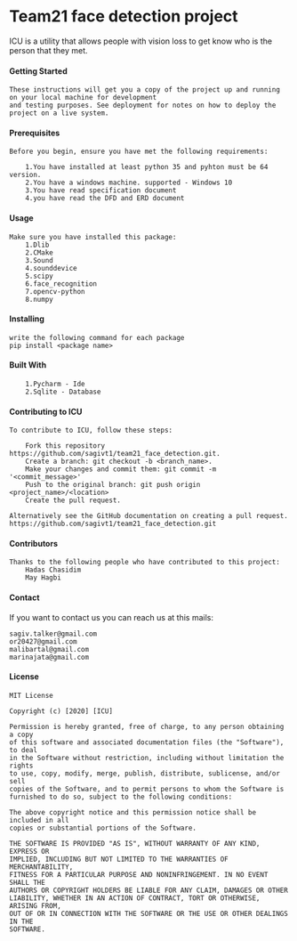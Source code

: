 # Team21 face detection project

ICU is a utility that allows people with vision loss to get know who is the person that they met.

#### **Getting Started**
~~~
These instructions will get you a copy of the project up and running on your local machine for development 
and testing purposes. See deployment for notes on how to deploy the project on a live system.
~~~
#### **Prerequisites**
~~~
Before you begin, ensure you have met the following requirements:

    1.You have installed at least python 35 and pyhton must be 64 version.
    2.You have a windows machine. supported - Windows 10
    3.You have read specification document
    4.you have read the DFD and ERD document
~~~
#### **Usage**
~~~
Make sure you have installed this package:
    1.Dlib
    2.CMake
    3.Sound
    4.sounddevice
    5.scipy
    6.face_recognition
    7.opencv-python
    8.numpy
~~~
#### **Installing** 
~~~
write the following command for each package
pip install <package name>
~~~
#### **Built With**
~~~
    1.Pycharm - Ide
    2.Sqlite - Database
~~~
#### **Contributing to ICU**
~~~~
To contribute to ICU, follow these steps:

    Fork this repository https://github.com/sagivt1/team21_face_detection.git.
    Create a branch: git checkout -b <branch_name>.
    Make your changes and commit them: git commit -m '<commit_message>'
    Push to the original branch: git push origin <project_name>/<location>
    Create the pull request.

Alternatively see the GitHub documentation on creating a pull request.
https://github.com/sagivt1/team21_face_detection.git
~~~~

#### **Contributors**
~~~~
Thanks to the following people who have contributed to this project:
    Hadas Chasidim
    May Hagbi
~~~~

#### **Contact**

If you want to contact us you can reach us at this mails: 
~~~~
sagiv.talker@gmail.com
or20427@gmail.com
malibartal@gmail.com
marinajata@gmail.com
~~~~
#### **License**
~~~~
MIT License

Copyright (c) [2020] [ICU]

Permission is hereby granted, free of charge, to any person obtaining a copy
of this software and associated documentation files (the "Software"), to deal
in the Software without restriction, including without limitation the rights
to use, copy, modify, merge, publish, distribute, sublicense, and/or sell
copies of the Software, and to permit persons to whom the Software is
furnished to do so, subject to the following conditions:

The above copyright notice and this permission notice shall be included in all
copies or substantial portions of the Software.

THE SOFTWARE IS PROVIDED "AS IS", WITHOUT WARRANTY OF ANY KIND, EXPRESS OR
IMPLIED, INCLUDING BUT NOT LIMITED TO THE WARRANTIES OF MERCHANTABILITY,
FITNESS FOR A PARTICULAR PURPOSE AND NONINFRINGEMENT. IN NO EVENT SHALL THE
AUTHORS OR COPYRIGHT HOLDERS BE LIABLE FOR ANY CLAIM, DAMAGES OR OTHER
LIABILITY, WHETHER IN AN ACTION OF CONTRACT, TORT OR OTHERWISE, ARISING FROM,
OUT OF OR IN CONNECTION WITH THE SOFTWARE OR THE USE OR OTHER DEALINGS IN THE
SOFTWARE.

~~~~

